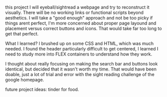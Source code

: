 this project I will eyeball/sightread a webpage and try to reconstruct it visually. There will be no working links or functional scripts beyond aesthetics. I will take a "good enough" approach and not be too picky if things arent perfect, I'm more concerned about proper page layound and placement versus correct buttons and icons. That would take far too long to get that perfect.

What I learned? I brushed up on some CSS and HTML, which was much needed. I found the header particularly difficult to get centered, I learned I need to study more into FLEX containers to understand how they work.

 I thought about really focusing on making the search bar and buttons look identical, but decided that it wasn't worth my time. That would have been doable, just a lot of trial and error with the sight reading challenge of the google homepage.

future project ideas: tinder for food.